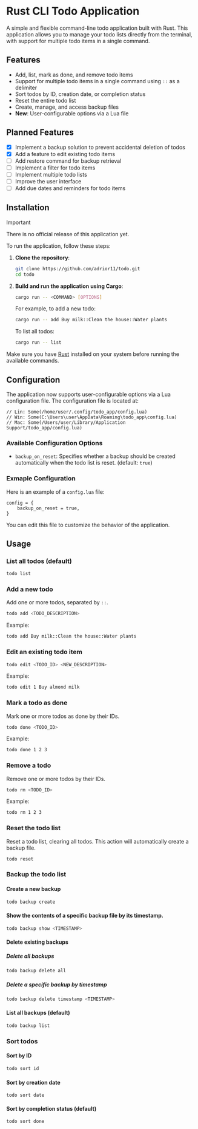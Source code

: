 # Rust CLI Todo Application

A simple and flexible command-line todo application built with Rust. 
This application allows you to manage your todo lists directly from the terminal, with support for multiple todo items in a single command.

## Features

- Add, list, mark as done, and remove todo items
- Support for multiple todo items in a single command using `::` as a delimiter
- Sort todos by ID, creation date, or completion status
- Reset the entire todo list
- Create, manage, and access backup files
- **New**: User-configurable options via a Lua file 

## Planned Features

- [X] Implement a backup solution to prevent accidental deletion of todos
- [X] Add a feature to edit existing todo items
- [ ] Add restore command for backup retrieval
- [ ] Implement a filter for todo items
- [ ] Implement multiple todo lists
- [ ] Improve the user interface
- [ ] Add due dates and reminders for todo items

## Installation

> [!IMPORTANT]  
> There is no official release of this application yet.

To run the application, follow these steps:

1. **Clone the repository**:
    ```sh
    git clone https://github.com/adrior11/todo.git
    cd todo
    ```

2. **Build and run the application using Cargo**:
    ```sh
    cargo run -- <COMMAND> [OPTIONS]
    ```

    For example, to add a new todo:
    ```sh
    cargo run -- add Buy milk::Clean the house::Water plants
    ```

    To list all todos:
    ```sh
    cargo run -- list
    ```

Make sure you have [Rust](https://www.rust-lang.org/tools/install) installed on your system before running the available commands.

## Configuration

The application now supports user-configurable options via a Lua configuration file. The configuration file is located at:

```
// Lin: Some(/home/user/.config/todo_app/config.lua)
// Win: Some(C:\Users\user\AppData\Roaming\todo_app\config.lua)
// Mac: Some(/Users/user/Library/Application Support/todo_app/config.lua)
```

### Available Configuration Options

- `backup_on_reset`: Specifies whether a backup should be created automatically when the todo list is reset. (default: `true`)

### Exmaple Configuration 

Here is an example of a `config.lua` file:

```
config = { 
    backup_on_reset = true,
}
```

You can edit this file to customize the behavior of the application.

## Usage

### List all todos (default)
```sh
todo list
```

### Add a new todo

Add one or more todos, separated by `::`.

```sh
todo add <TODO_DESCRIPTION>
```

Example:

```sh
todo add Buy milk::Clean the house::Water plants
```

### Edit an existing todo item
```sh 
todo edit <TODO_ID> <NEW_DESCRIPTION>
```

Example:
```sh 
todo edit 1 Buy almond milk
```

### Mark a todo as done

Mark one or more todos as done by their IDs.

```sh
todo done <TODO_ID>
```

Example:

```sh
todo done 1 2 3
```

### Remove a todo

Remove one or more todos by their IDs.

```sh
todo rm <TODO_ID>
```

Example:
```sh
todo rm 1 2 3
```

### Reset the todo list

Reset a todo list, clearing all todos. This action will automatically create a backup file.

```sh 
todo reset
```

### Backup the todo list

#### Create a new backup 

```sh 
todo backup create
```

#### Show the contents of a specific backup file by its timestamp.

```sh 
todo backup show <TIMESTAMP>
```

#### Delete existing backups 

##### Delete all backups 

```sh 
todo backup delete all 
```

##### Delete a specific backup by timestamp 

```sh 
todo backup delete timestamp <TIMESTAMP>
```

#### List all backups (default)

```sh 
todo backup list
```

### Sort todos

#### Sort by ID 

```sh 
todo sort id
```

#### Sort by creation date

```
todo sort date
```

#### Sort by completion status (default)

```sh 
todo sort done
```

